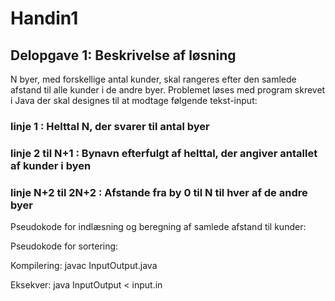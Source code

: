 # Handin1

## Delopgave 1: Beskrivelse af løsning

N byer, med forskellige antal kunder, skal rangeres efter den samlede afstand til alle kunder i de andre byer.
Problemet løses med program skrevet i Java der skal designes til at modtage følgende tekst-input:
### linje 1             : Helttal N, der svarer til antal byer
### linje 2 til N+1     : Bynavn efterfulgt af helttal, der angiver antallet af kunder i byen
### linje N+2 til 2N+2  : Afstande fra by 0 til N til hver af de andre byer

Pseudokode for indlæsning og beregning af samlede afstand til kunder:

Pseudokode for sortering:



Kompilering:
javac InputOutput.java

Eksekver:
java InputOutput < input.in

